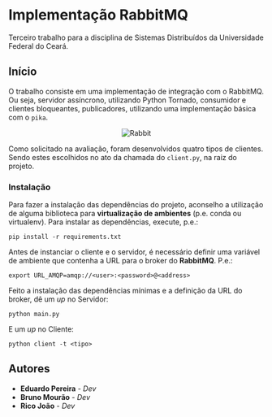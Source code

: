 # Implementação RabbitMQ 

Terceiro trabalho para a disciplina de Sistemas Distribuídos da Universidade Federal do Ceará.


## Início

O trabalho consiste em uma implementação de integração com o RabbitMQ. Ou seja, servidor assíncrono, utilizando Python Tornado, consumidor e clientes bloqueantes, publicadores, utilizando uma implementação básica com o `pika`.

<p align="center">
  <img src="https://ichef.bbci.co.uk/images/ic/1280xn/p07ppctk.jpg" alt="Rabbit"/>
</p>

Como solicitado na avaliação, foram desenvolvidos quatro tipos de clientes. Sendo estes escolhidos no ato da chamada do `client.py`, na raiz do projeto. 


### Instalação

Para fazer a instalação das dependências do projeto, aconselho a utilização de alguma biblioteca para **virtualização de ambientes** (p.e. conda ou virtualenv). Para instalar as dependências, execute, p.e.:

```
pip install -r requirements.txt
```

Antes de instanciar o cliente e o servidor, é necessário definir uma variável de ambiente que contenha a URL para o broker do **RabbitMQ**. P.e.:

```
export URL_AMQP=amqp://<user>:<password>@<address>
```

Feito a instalação das dependências mínimas e a definição da URL do broker, dê um *up* no Servidor:

```
python main.py
```

E um *up* no Cliente:

```
python client -t <tipo>
```


## Autores

* **Eduardo Pereira** - *Dev*
* **Bruno Mourão** - *Dev*
* **Rico João** - *Dev*

